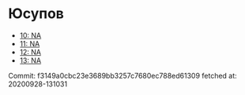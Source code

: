 # Юсупов
- [10: NA](10.md)
- [11: NA](11.md)
- [12: NA](12.md)
- [13: NA](13.md)

Commit: f3149a0cbc23e3689bb3257c7680ec788ed61309
 fetched at: 20200928-131031

